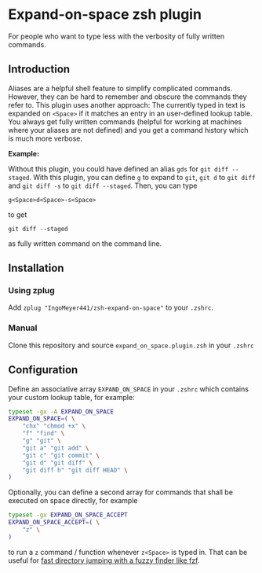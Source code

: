 # Expand-on-space zsh plugin

For people who want to type less with the verbosity of fully written commands.

## Introduction

Aliases are a helpful shell feature to simplify complicated commands. However, they can be hard to remember and obscure
the commands they refer to. This plugin uses another approach: The currently typed in text is expanded on `<Space>` if
it matches an entry in an user-defined lookup table. You always get fully written commands (helpful for working at
machines where your aliases are not defined) and you get a command history which is much more verbose.

**Example:**

Without this plugin, you could have defined an alias `gds` for `git diff --staged`. With this plugin, you can define
`g` to expand to `git`, `git d` to `git diff` and `git diff -s` to `git diff --staged`. Then, you can type

```
g<Space>d<Space>-s<Space>
```

to get

```
git diff --staged
```

as fully written command on the command line.

## Installation

### Using zplug

Add `zplug "IngoMeyer441/zsh-expand-on-space"` to your `.zshrc`.

### Manual

Clone this repository and source `expand_on_space.plugin.zsh` in your `.zshrc`

## Configuration

Define an associative array `EXPAND_ON_SPACE` in your `.zshrc` which contains your custom lookup table, for example:

```zsh
typeset -gx -A EXPAND_ON_SPACE
EXPAND_ON_SPACE=( \
    "chx" "chmod +x" \
    "f" "find" \
    "g" "git" \
    "git a" "git add" \
    "git c" "git commit" \
    "git d" "git diff" \
    "git diff h" "git diff HEAD" \
)
```

Optionally, you can define a second array for commands that shall be executed on space directly, for example

```zsh
typeset -gx EXPAND_ON_SPACE_ACCEPT
EXPAND_ON_SPACE_ACCEPT=( \
    "z" \
)
```

to run a `z` command / function whenever `z<Space>` is typed in. That can be useful for [fast directory jumping with a
fuzzy finder like fzf](https://github.com/junegunn/fzf/wiki/examples#z).
